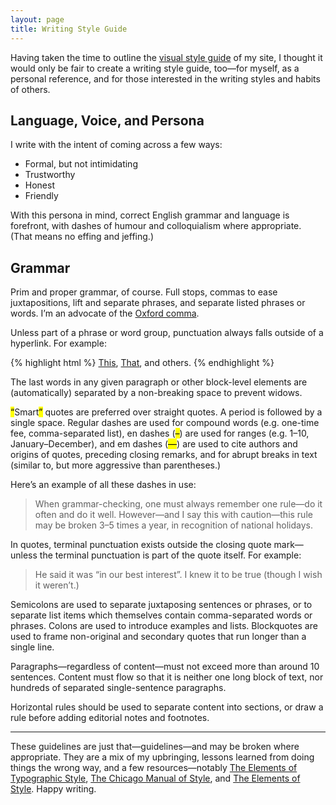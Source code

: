 ```yaml
---
layout: page
title: Writing Style Guide
---
```


Having taken the time to outline the [visual style guide](/styleguide) of my site, I thought it would only be fair to create a writing style guide, too—for myself, as a personal reference, and for those interested in the writing styles and habits of others.

## Language, Voice, and Persona
I write with the intent of coming across a few ways:

- Formal, but not intimidating
- Trustworthy
- Honest
- Friendly

With this persona in mind, correct English grammar and language is forefront, with dashes of humour and colloquialism where appropriate. (That means no effing and jeffing.)

## Grammar
Prim and proper grammar, of course. Full stops, commas to ease juxtapositions, lift and separate phrases, and separate listed phrases or words. I’m an advocate of the [Oxford comma](http://en.wikipedia.org/wiki/Serial_comma).

Unless part of a phrase or word group, punctuation always falls outside of a hyperlink. For example:

{% highlight html %}
<a href="some-link.html">This</a>, <a href="some-link.html">That</a>, and others.
{% endhighlight %}

The last words in any given paragraph or other block-level elements are (automatically) separated by a non-breaking space to prevent widows.

<mark>“</mark>Smart<mark>”</mark> quotes are preferred over straight quotes. A period is followed by a single space. Regular dashes are used for compound words (e.g. one-time fee, comma-separated list), en dashes (<mark>–</mark>) are used for ranges (e.g. 1–10, January–December), and em dashes (<mark>—</mark>) are used to cite authors and origins of quotes, preceding closing remarks, and for abrupt breaks in text (similar to, but more aggressive than parentheses.)

Here’s an example of all these dashes in use:

> When grammar-checking, one must always remember one rule—do it often and do it well. However—and I say this with caution—this rule may be broken 3–5 times a year, in recognition of national holidays.

In quotes, terminal punctuation exists outside the closing quote mark—unless the terminal punctuation is part of the quote itself. For example:

> He said it was “in our best interest”. I knew it to be true (though I wish it weren’t.)

Semicolons are used to separate juxtaposing sentences or phrases, or to separate list items which themselves contain comma-separated words or phrases. Colons are used to introduce examples and lists. Blockquotes are used to frame non-original and secondary quotes that run longer than a single line.

Paragraphs—regardless of content—must not exceed more than around 10 sentences. Content must flow so that it is neither one long block of text, nor hundreds of separated single-sentence paragraphs.

Horizontal rules should be used to separate content into sections, or draw a rule before adding editorial notes and footnotes.

* * *

These guidelines are just that—guidelines—and may be broken where appropriate. They are a mix of my upbringing, lessons learned from doing things the wrong way, and a few resources—notably [The Elements of Typographic Style](http://www.amazon.com/gp/product/0881792128/ref=as_li_ss_tl?ie=UTF8&camp=1789&creative=390957&creativeASIN=0881792128&linkCode=as2&tag=raggwrit-20), [The Chicago Manual of Style](http://www.amazon.com/gp/product/0226104206/ref=as_li_ss_tl?ie=UTF8&camp=1789&creative=390957&creativeASIN=0226104206&linkCode=as2&tag=raggwrit-20), and [The Elements of Style](http://www.amazon.com/gp/product/0143112724/ref=as_li_ss_tl?ie=UTF8&camp=1789&creative=390957&creativeASIN=0143112724&linkCode=as2&tag=raggwrit-20). Happy writing.
